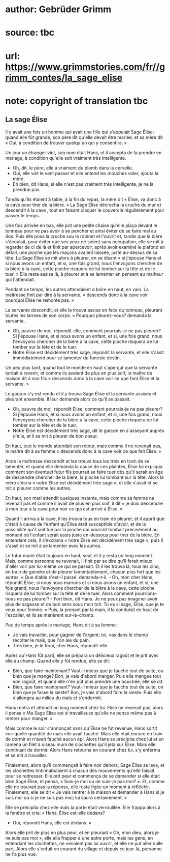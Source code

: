 # author: Gebrüder Grimm
# source: tbc
# url: https://www.grimmstories.com/fr//grimm_contes/la_sage_elise
# note: copyright of translation tbc

## La sage Élise 

Il y avait une fois un homme qui avait une fille qui s'appelait Sage
Élise; quand elle fût grande, son père dit qu'elle devait être mariée,
et sa mère dit « Oui, à condition de trouver quelqu'un qui y
consentira. »

Un jour un étranger vînt, son nom était Hans, et il accepta de la
prendre en mariage, à condition qu'elle soit vraiment très
intelligente.
- Oh, dit, le père, elle a vraiment du plomb dans la cervelle.
- Oui, elle voit le vent passer et elle entend les mouches voler, ajouta
la mère.
- Eh bien, dit Hans, si elle n'est pas vraiment très intelligente, je
ne la prendrai pas.

Tandis qu'ils étaient à table, à la fin du repas, la mère dit « Élise,
va donc à la cave pour tirer de la bière. » La Sage Élise décrocha la
cruche du mur et descendit à la cave , tout en faisant claquer le
couvercle régulièrement pour passer le temps.

Une fois arrivée en bas, elle prit une petite chaise qu'elle plaça
devant le tonneau pour ne pas avoir à se pencher et ainsi éviter de se
faire mal au dos. Puis elle posa la cruche sou le robinet et l'ouvrit
et, tandis que la bière s'écoulait, pour éviter que ses yeux ne soient
sans occupation, elle se mit à regarder de ci de là et finit par
apercevoir, après avoir examiné le plafond en détail, une pioche que les
maçons avaient laissée, juste au-dessus de sa tête. La Sage Élise se mit
alors à pleurer, en se disant « si j'épouse Hans et si nous avons un
enfant, et si, une fois grand, nous l'envoyons chercher de la bière à
la cave, cette pioche risquera de lui tomber sur la tête et de le tuer.
» Elle resta assise là, à pleurer et à se lamenter en pensant au malheur
qui l'attendait.

Pendant ce temps, les autres attendaient à boire en haut, en vain. La
maîtresse finit par dire à la servante, « descends donc à la cave voir
pourquoi Élise ne remonte pas. »

La servante descendit, et elle la trouva assise en face du tonneau,
pleurant toutes les larmes de son corps.
« Pourquoi pleurez-vous? demanda la servante.
- Oh, pauvre de moi, répondit-elle, comment pourrais-je ne pas pleurer?
Si j'épouse Hans, et si nous avons un enfant, et si, une fois grand,
nous l'envoyons chercher de la bière à la cave, cette pioche risquera
de lui tomber sur la tête et de le tuer.
- Notre Élise est décidément très sage, répondit la servante, et elle
s'assit immédiatement pour se lamenter du funeste destin.

Un peu plus tard, quand tout le monde en haut s'aperçut que la servante
tardait à revenir, et comme ils avaient de plus en plus soif, le maître
de maison dit à son fils « descends donc à la cave voir ce que font
Élise et la servante. »

Le garçon s'y est rendu et il y trouva Sage Élise et la servante
assises et pleurant ensemble. Il leur demanda alors ce qu'il se
passait.
- Oh, pauvre de moi, répondit Élise, comment pourrais-je ne pas pleurer?
Si j'épouse Hans, et si nous avons un enfant, et si, une fois grand,
nous l'envoyons chercher de la bière à la cave, cette pioche risquera
de lui tomber sur la tête et de le tuer.
- Notre Élise est décidément très sage, dit le garçon en s'asseyant
auprès d'elle, et il se mit à pleurer de bon coeur.

En haut, tout le monde attendait son retour, mais comme il ne revenait
pas, le maître dit à sa femme « descends donc à la cave voir ce que fait
Élise. »

Alors la maîtresse descendit et les trouva tous les trois en train de se
lamenter, et quand elle demanda la cause de ces plaintes, Élise lui
expliqua comment son éventuel futur fils pourrait se faire tuer dès
qu'il serait en âge de descendre chercher de la bière, la pioche lui
tombant sur la tête. Alors la mère s'écria « notre Élise est décidément
très sage », et elle s'assit et se mit à pleurer comme les autres.

En haut, son mari attendit quelques instants, mais comme sa femme ne
revenait pas et comme il avait de plus en plus soif, il dit « je dois
descendre à mon tour à la cave pour voir ce qui est arrivé à Élise. »

Quand il arriva à la cave, il les trouva tous en train de pleurer, et il
apprit que c'était à cause de l'enfant qu'Élise était susceptible
d'avoir, et de la possibilité qu'il soit tué par la pioche qui
pourrait tombait précisément au moment où l'enfant serait assis juste
en-dessous pour tirer de la bière. En entendant cela, il s'exclama «
notre Élise est décidément très sage », puis il s'assit et se mit à se
lamenter avec les autres.

Le futur marié était toujours en haut, seul, et il y resta un long
moment. Mais, comme personne ne revenait, il finit par se dire qu'il
ferait mieux d'aller voir par lui-même ce qui se passait. Et il les
trouva là, tous les cinq, en train de geindre et de pleurer
lamentablement, chacun plus fort que les autres.
« Que diable s'est-il passé, demanda-t-il. - Oh, mon cher Hans,
répondit Élise, si nous nous marions et si nous avons un enfant, et si,
une fois grand, nous l'envoyons chercher de la bière à la cave, cette
pioche risquera de lui tomber sur la tête et de le tuer. Alors comment
pourrions-nous ne pas pleurer? - Fort bien, dit Hans. Je ne peux pas
imaginer avoir plus de sagesse et de bon sens sous mon toit. Tu es si
sage, Élise, que je te veux pour femme. »
Puis, la prenant par la main, il la conduisit en haut de l'escalier, et
ils se marièrent sur-le-champ.

Peu de temps après le mariage, Hans dit à sa femme:
- Je vais travailler, pour gagner de l'argent; toi, vas dans le champ
récolter le maïs, que l'on aie du pain.
- Très bien, je le ferai, cher Hans, répondit-elle.

Après qu'Hans fût parti, elle se prépara un délicieux ragoût et le prit
avec elle au champ. Quand elle y fût rendue, elle se dit:
- Bien, que faire maintenant? Vaut-il mieux que je fauche tout de suite,
ou bien que je mange? Bon, je vais d'abord manger.
Puis elle mangea tout son ragoût, et quand elle n'en pût plus prendre
une bouchée, elle se dit:
- Bien, que faire maintenant? Vaut-il mieux que je fauche tout de suite,
on bien que je fasse la sieste? Bon, je vais d'abord faire la sieste.
Puis elle s'allongea au milieu du maïs et s'endormit.

Hans rentra et attendit un long moment chez lui. Élise ne revenait pas,
alors il pensa « Ma Sage Élise est si travailleuse qu'elle ne pense
même pas à rentrer pour manger. »

Mais comme le soir s'annonçait sans qu'Élise ne fût revenue, Hans
sortit voir quelle quantité de maïs elle avait fauché. Mais elle était
encore en train de dormir et n'avait fauché aucun épi. Alors Hans se
précipita chez lui et en ramena un filet à oiseau muni de clochettes
qu'il jeta sur Élise. Mais elle continuait de dormir. Alors Hans
retourna en courant chez lui, s'y enferma et se mit à travailler.

Finalement, alors qu'il commençait à faire noir dehors, Sage Élise se
leva, et les clochettes tintinnabulaient à chacun des mouvements
qu'elle faisait pour se redresser. Elle prit peur et commença de se
demander si elle était bien Sage Élise, et pensa, « Suis-je moi ou ne
suis-je pas moi? ». Et, comme elle ne trouvait pas la réponse, elle
resta figée un moment à réfléchir. Finalement, elle se dit « Je vais
rentrer à la maison et demander à Hans si je suis moi ou si je ne suis
pas moi; lui saura certainement. »

Elle se précipita chez elle mais la porte était verrouillée. Elle frappa
alors à la fenêtre et cria:
« Hans, Élise est-elle dedans?
- Oui, répondit Hans, elle est dedans. »

Alors elle prit de plus en plus peur, et en pleurant « Oh, mon dieu,
alors je ne suis pas moi », elle alla frapper à une autre porte, mais
les gens, en entendant les clochettes, ne venaient pas lui ouvrir, et
elle ne put aller nulle part. Alors elle s'enfuit en courant du village
et depuis ce jour-là, personne ne l'a plus vue.
